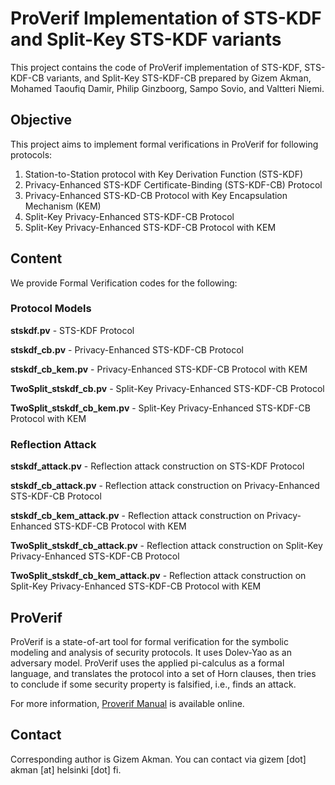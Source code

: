 # ProVerif Implementation of STS-KDF and Split-Key STS-KDF variants

This project contains the code of ProVerif implementation of STS-KDF, STS-KDF-CB variants, and Split-Key STS-KDF-CB prepared by Gizem Akman, Mohamed Taoufiq Damir, Philip Ginzboorg, Sampo Sovio, and Valtteri Niemi. 

## Objective

This project aims to implement formal verifications in ProVerif for following protocols:

1. Station-to-Station protocol with Key Derivation Function (STS-KDF)
2. Privacy-Enhanced STS-KDF Certificate-Binding (STS-KDF-CB) Protocol
3. Privacy-Enhanced STS-KD-CB Protocol with Key Encapsulation Mechanism (KEM)
4. Split-Key Privacy-Enhanced STS-KDF-CB Protocol
5. Split-Key Privacy-Enhanced STS-KDF-CB Protocol with KEM

## Content

We provide Formal Verification codes for the following:

### Protocol Models
**stskdf.pv** - STS-KDF Protocol

**stskdf_cb.pv** - Privacy-Enhanced STS-KDF-CB Protocol

**stskdf_cb_kem.pv** - Privacy-Enhanced STS-KDF-CB Protocol with KEM

**TwoSplit_stskdf_cb.pv** - Split-Key Privacy-Enhanced STS-KDF-CB Protocol

**TwoSplit_stskdf_cb_kem.pv** - Split-Key Privacy-Enhanced STS-KDF-CB Protocol with KEM

### Reflection Attack
**stskdf_attack.pv** - Reflection attack construction on STS-KDF Protocol

**stskdf_cb_attack.pv** - Reflection attack construction on Privacy-Enhanced STS-KDF-CB Protocol

**stskdf_cb_kem_attack.pv** - Reflection attack construction on Privacy-Enhanced STS-KDF-CB Protocol with KEM

**TwoSplit_stskdf_cb_attack.pv** - Reflection attack construction on Split-Key Privacy-Enhanced STS-KDF-CB Protocol

**TwoSplit_stskdf_cb_kem_attack.pv** - Reflection attack construction on Split-Key Privacy-Enhanced STS-KDF-CB Protocol with KEM

## ProVerif

ProVerif is a state-of-art tool for formal verification for the symbolic modeling and analysis of security protocols. It uses Dolev-Yao as an adversary model. ProVerif uses the applied pi-calculus as a formal language, and translates the protocol into a set of Horn clauses, then tries to conclude if some security property is falsified, i.e., finds an attack.

For more information, [Proverif Manual](https://bblanche.gitlabpages.inria.fr/proverif/manual.pdf) is available online.

## Contact

Corresponding author is Gizem Akman. You can contact via gizem [dot] akman [at] helsinki [dot] fi.

